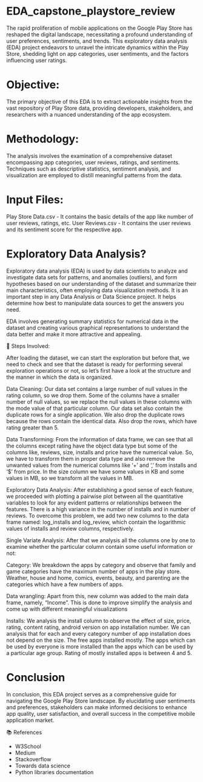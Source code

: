 # EDA_capstone_playstore_review

The rapid proliferation of mobile applications on the Google Play Store has reshaped the digital landscape, necessitating a profound understanding of user preferences, sentiments, and trends. This exploratory data analysis (EDA) project endeavors to unravel the intricate dynamics within the Play Store, shedding light on app categories, user sentiments, and the factors influencing user ratings.

# Objective:
The primary objective of this EDA is to extract actionable insights from the vast repository of Play Store data, providing developers, stakeholders, and researchers with a nuanced understanding of the app ecosystem.

# Methodology:
The analysis involves the examination of a comprehensive dataset encompassing app categories, user reviews, ratings, and sentiments. Techniques such as descriptive statistics, sentiment analysis, and visualization are employed to distill meaningful patterns from the data.

# Input Files:
Play Store Data.csv - It contains the basic details of the app like number of user reviews, ratings, etc.
User Reviews.csv - It contains the user reviews and its sentiment score for the respective app.

# Exploratory Data Analysis?
Exploratory data analysis (EDA) is used by data scientists to analyze and investigate data sets for patterns, and anomalies (outliers), and form hypotheses based on our understanding of the dataset and summarize their main characteristics, often employing data visualization methods. It is an important step in any Data Analysis or Data Science project. It helps determine how best to manipulate data sources to get the answers you need.

EDA involves generating summary statistics for numerical data in the dataset and creating various graphical representations to understand the data better and make it more attractive and appealing.

📖 Steps Involved:

After loading the dataset, we can start the exploration but before that, we need to check and see that the dataset is ready for performing several exploration operations or not, so let’s first have a look at the structure and the manner in which the data is organized.

Data Cleaning:
Our data set contains a large number of null values in the rating column, so we drop them. Some of the columns have a smaller number of null values, so we replace the null values in these columns with the mode value of that particular column. Our data set also contain the duplicate rows for a single application. We also drop the duplicate rows because the rows contain the identical data. Also drop the rows, which have rating greater than 5.

Data Transforming:
From the information of data frame, we can see that all the columns except rating have the object data type but some of the columns like, reviews, size, installs and price have the numerical value. So, we have to transform them in proper data type and also remove the unwanted values from the numerical columns like ‘+’ and ‘,’ from installs and ‘$’ from price. In the size column we have some values in KB and some values in MB, so we transform all the values in MB.

Exploratory Data Analysis:
After establishing a good sense of each feature, we proceeded with plotting a pairwise plot between all the quantitative variables to look for any evident patterns or relationships between the features. There is a high variance in the number of installs and in number of reviews. To overcome this problem, we add two new columns to the data frame named: log_installs and log_review, which contain the logarithmic values of installs and review columns, respectively.

Single Variate Analysis:
After that we analysis all the columns one by one to examine whether the particular column contain some useful information or not:

Category:
We breakdown the apps by category and observe that family and game categories have the maximum number of apps in the play store. Weather, house and home, comics, events, beauty, and parenting are the categories which have a few numbers of apps.

Data wrangling:
Apart from this, new column was added to the main data frame, namely, “Income”. This is done to improve simplify the analysis and come up with different meaningful visualizations

Installs:
We analysis the install column to observe the effect of size, price, rating, content rating, android version on app installation number. We can analysis that for each and every category number of app installation does not depend on the size. The free apps installed mostly. The apps which can be used by everyone is more installed than the apps which can be used by a particular age group. Rating of mostly installed apps is between 4 and 5.

# Conclusion
In conclusion, this EDA project serves as a comprehensive guide for navigating the Google Play Store landscape. By elucidating user sentiments and preferences, stakeholders can make informed decisions to enhance app quality, user satisfaction, and overall success in the competitive mobile application market.

📚 References
* W3School
* Medium
* Stackoverflow
* Towards data science
* Python libraries documentation
